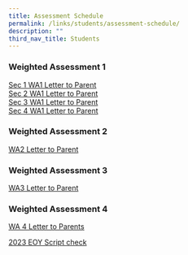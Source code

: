 ```yaml
---
title: Assessment Schedule
permalink: /links/students/assessment-schedule/
description: ""
third_nav_title: Students
---
```

### Weighted Assessment 1
[Sec 1 WA1 Letter to Parent](/files/2023%20Sec%201%20WA1%20Schedule%20and%20Parent%20Letter.pdf)<br>
[Sec 2 WA1 Letter to Parent](/files/2023%20Sec%202%20WA1%20Schedule%20and%20Parent%20Letter.pdf)<br>
[Sec 3 WA1 Letter to Parent](/files/2023%20Sec%203%20WA1%20Schedule%20and%20Parent%20Letter.pdf)<br>
[Sec 4 WA1 Letter to Parent](/files/2023%20Sec%204_5%20WA1%20Schedule%20and%20Parent%20Letter.pdf)

### Weighted Assessment 2
[WA2 Letter to Parent](/files/LETTER%20TO%20PARENTS/2023/2023%20WA2%20PARENT%20LETTER%20v0324.pdf)

### Weighted Assessment 3
[WA3 Letter to Parent](/files/LETTER%20TO%20PARENTS/2023/2023%20wa3%20parent%20letter%20updated.pdf)

### Weighted Assessment 4
[WA 4 Letter to Parents](/files/LETTER%20TO%20PARENTS/2023/2023%20eoy%20parents%20letter%20-%20v0830.pdf)

[2023 EOY Script check](/files/Time%20Table/2023/2023_eoyscriptcheck_final-classes.pdf)